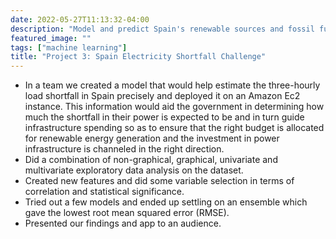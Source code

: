 ```yaml
---
date: 2022-05-27T11:13:32-04:00
description: "Model and predict Spain's renewable sources and fossil fuel energy generation shortfalls."
featured_image: ""
tags: ["machine learning"]
title: "Project 3: Spain Electricity Shortfall Challenge"
---
```


- In a team we created a model that would help estimate the three-hourly load shortfall in Spain precisely and deployed it on an Amazon Ec2 instance. This information would aid the government in determining how much the shortfall in their power is expected to be and in turn guide infrastructure spending so as to ensure that the right budget is allocated for renewable energy generation and the investment in power infrastructure is channeled in the right direction.
- Did a combination of non-graphical, graphical, univariate and multivariate exploratory data analysis on the dataset.
- Created new features and did some variable selection in terms of correlation and statistical significance.
- Tried out a few models and ended up settling on an ensemble which gave the lowest root mean squared error (RMSE).
- Presented our findings and app to an audience.
